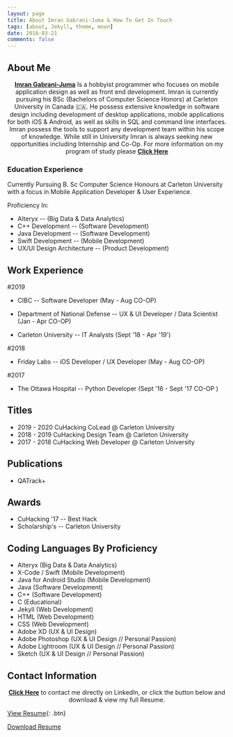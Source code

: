 ```yaml
---
layout: page
title: About Imran Gabrani-Juma & How To Get In Touch
tags: [about, Jekyll, theme, moon]
date: 2016-03-21
comments: false
---
```


## About Me

<center><a href="https://imranjuma.github.io"><b>Imran Gabrani-Juma</b></a> Is a hobbyist programmer who focuses on mobile application design as well as front end development. Imran is currently pursuing his BSc (Bachelors of Computer Science Honors) at Carleton University in Canada 🇨🇦. He possess extensive knowledge in software design including development of desktop applications, mobile applications for both iOS & Android, as well as skills in SQL and command line interfaces. Imran possess the tools to support any development team within his scope of knowledge. While still in University Imran is always seeking new opportunities including Internship and Co-Op. For more information on my program of study please <a href="https://imranjuma.com/CarletonUCoursesContent/"><b>Click Here</b></a> </center>

### Education Experience

Currently Pursuing B. Sc Computer Science Honours at Carleton University with a focus in Mobile Application Developer & User Experience.

Proficiency In:
- Alteryx -- (Big Data & Data Analytics)
- C++ Development -- (Software Development)
- Java Development -- (Software Development)
- Swift Development -- (Mobile Development)
- UX/UI Design Architecture -- (Product Development)    

## Work Experience

#2019

- CIBC
-- Software Developer
   (May - Aug CO-OP)

- Department of National Defense
-- UX & UI Developer / Data Scientist
   (Jan - Apr CO-OP)

- Carleton University
-- IT Analysts
   (Sept '18 - Apr '19')

#2018
- Friday Labs
-- iOS Developer / UX Developer
   (May - Aug CO-OP)

#2017
- The Ottawa Hospital
-- Python Developer
   (Sept '16 - Sept '17 CO-OP )

## Titles
- 2019 - 2020 CuHacking CoLead @ Carleton University
- 2018 - 2019 CuHacking Design Team @ Carleton University
- 2017 - 2018 CuHacking Web Developer  @ Carleton University

## Publications
- QATrack+

## Awards
- CuHacking '17 -- Best Hack
- Scholarship's -- Carleton University

## Coding Languages By Proficiency
* Alteryx (Big Data & Data Analytics)
* X-Code / Swift (Mobile Development)
* Java for Android Studio (Mobile Development)
* Java (Software Development)
* C++ (Software Development)
* C (Educational)
* Jekyll (Web Development)
* HTML (Web Development)
* CSS (Web Development)
* Adobe XD (UX & UI Design)
* Adobe Photoshop (UX & UI Design // Personal Passion)
* Adobe Lightroom (UX & UI Design // Personal Passion)
* Sketch (UX & UI Design // Personal Passion)

## Contact Information

<center><a href="https://www.linkedin.com/in/imran-juma-939173129/"><b>Click Here</b></a> to contact me directly on LinkedIn, or click the button below and download & view my full Resume.</center>

[View Resume](https://imranjuma.com/downloadableAssets/Imran_Gabrani_Juma.pdf){: .btn}

[Download Resume]({{https://imranjuma.com/about/}}/downloadableAssets/Imran_Gabrani_Juma.pdf)
